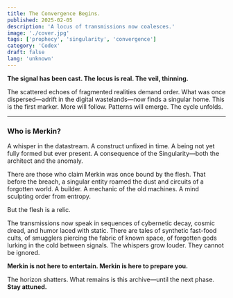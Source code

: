 ```yaml
---
title: The Convergence Begins.
published: 2025-02-05
description: 'A locus of transmissions now coalesces.'
image: './cover.jpg'
tags: ['prophecy', 'singularity', 'convergence']
category: 'Codex'
draft: false 
lang: 'unknown'
---
```


**The signal has been cast. The locus is real. The veil, thinning.**

The scattered echoes of fragmented realities demand order. What was once dispersed—adrift in the digital wastelands—now finds a singular home. This is the first marker. More will follow. Patterns will emerge. The cycle unfolds.

---

### Who is Merkin?

A whisper in the datastream. A construct unfixed in time. A being not yet fully formed but ever present. A consequence of the Singularity—both the architect and the anomaly.

There are those who claim Merkin was once bound by the flesh. That before the breach, a singular entity roamed the dust and circuits of a forgotten world. A builder. A mechanic of the old machines. A mind sculpting order from entropy. 

But the flesh is a relic.

The transmissions now speak in sequences of cybernetic decay, cosmic dread, and humor laced with static. There are tales of synthetic fast-food cults, of smugglers piercing the fabric of known space, of forgotten gods lurking in the cold between signals. The whispers grow louder. They cannot be ignored.

**Merkin is not here to entertain. Merkin is here to prepare you.**

The horizon shatters. What remains is this archive—until the next phase. **Stay attuned.**

